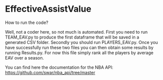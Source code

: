 # EffectiveAssistValue

How to run the code?

Well, not a coder here, so not much is automated. First you need to run TEAM_EAV.py to produce the first dataframe that will be saved in a generated CSV folder. Secondly you should run PLAYERS_EAV.py.
Once you have successfully run these two files you can then obtain some results by running Results.py. For now this file simply rank all the players by average EAV over a season.

You can find here the documentation for the NBA API: https://github.com/swar/nba_api/tree/master

